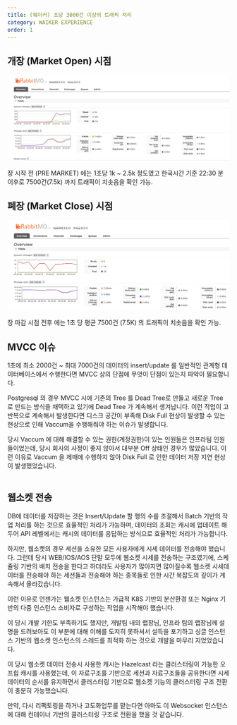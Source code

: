 ```yaml
---
title: (웨이커) 초당 3000건 이상의 트래픽 처리
category: WAIKER EXPERIENCE
order: 1
---
```


## 개장 (Market Open) 시점
<img src="https://github.com/chagchagchag/intro/blob/main/_docs/img/4.WAIKER-EXPERIENCE/MARKET-OPEN-AROUND.png?raw=true"/>

장 시작 전 (PRE MARKET) 에는 1초당 1k \~ 2.5k 정도였고 한국시간 기준 22:30 분 이후로 7500건(7.5k) 까지 트래픽이 치솟음을 확인 가능.
<br>


## 폐장 (Market Close) 시점
<img src="https://github.com/chagchagchag/intro/blob/main/_docs/img/4.WAIKER-EXPERIENCE/MARKET-CLOSE-AROUND.png?raw=true"/>

장 마감 시점 전후 에는 1초 당 평균 7500건 (7.5K) 의 트래픽이 치솟음을 확인 가능.


## MVCC 이슈
1초에 최소 2000건 \~ 최대 7000건의 데이터의 insert/update 를 일반적인 관계형 데이터베이스에서 수행한다면 MVCC 상의 단점에 무엇이 단점이 있는지 파악이 필요합니다.<br>

Postgresql 의 경우 MVCC 시에 기존의 Tree 를 Dead Tree로 만들고 새로운 Tree 로 만드는 방식을 채택하고 있기에 Dead Tree 가 계속해서 생겨납니다. 이런 작업이 고반복으로 계속해서 발생한다면 디스크 공간이 부족해 Disk Full 현상이 발생할 수 있는 현상으로 인해 Vaccum을 수행해줘야 하는 이슈가 발생합니다.<br>

당시 Vaccum 에 대해 해결할 수 있는 권한(계정권한)이 있는 인원들은 인프라팀 인원들이었는데, 당시 회사의 사정이 좋지 않아서 대부분 Off 상태인 경우가 많았습니다. 이런 이유로 Vaccum 을 제때에 수행하지 않아 Disk Full 로 인한 데이터 저장 지연 현상이 발생했었습니다.<br>
<br>

## 웹소켓 전송
DB에 데이터를 저장하는 것은 Insert/Update 할 행의 수를 조절해서 Batch 기반의 작업 처리를 하는 것으로 효율적인 처리가 가능하며, 데이터의 조회는 캐시에 업데이트 해두어 API 레벨에서는 캐시의 데이터를 응답하는 방식으로 효율적인 처리가 가능합니다.<br>

하지만, 웹소켓의 경우 세션을 소유한 모든 사용자에게 시세 데이터를 전송해야 했습니다. 그런데 당시 WEB/IOS/AOS 단말 모두에 웹소켓 시세를 전송하는 구조였기에, 스케쥴링 기반의 배치 전송을 한다고 하더라도 사용자가 많아지면 많아질수록 웹소켓 시세데이터를 전송해야 하는 세션들과 전송해야 하는 종목들로 인한 시간 복잡도의 깊이가 계속해서 올라갔습니다. <br>

이런 이유로 언젠가는 웹소켓 인스턴스는 가급적 K8S 기반의 분산환경 또는 Nginx 기반의 다중 인스턴스 소비자로 구성하는 작업을 시작해야 했습니다. <br>

이 당시 개발 기한도 부족하기도 했지만, 개발팀 내의 랩장님, 인프라 팀의 랩장님께 설명을 드려보아도 이 부분에 대해 이해를 도저히 못하셔서 설득을 포기하고 싱글 인스턴스 기반의 웹소켓 인스턴스의 스레드를 최적화 하는 것으로 개발을 마무리 지었었습니다.<br>

이 당시 웹소켓 데이터 전송시 사용한 캐시는 Hazelcast 라는 클러스터링이 가능한 오프힙 캐시를 사용했는데, 이 자료구조를 기반으로 세션과 자료구조들을 공유한다면 시세 데이터의 순서를 유지하면서 클러스터링 기반으로 웹소켓 기능의 클러스터링 구조 전환이 충분히 가능했습니다.<br>

만약, 다시 리팩토링을 하거나 고도화업무를 맡는다면 아마도 이 Websocket 인스턴스에 대해 컨테이너 기반의 클러스터링 구조로 전환을 했을 것 같습니다.<br>
<br>

